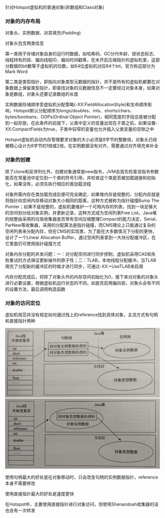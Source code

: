 针对Hotspot虚拟机的普通对象(非数组和Class对象)

### 对象的内存布局

对象头、实例数据、对其填充(Padding)

对象头包含两类信息

第一类用于存储对象自身的运行时数据，如哈希码、GC分代年龄、锁状态标志、线程持有的锁、偏向线程ID、偏向时间戳等，在未开启压缩指针的虚拟机里，这部分数据的bit数等于虚拟机的位数，如64位虚拟机对应64个bit，官方称这部分为Mark Word

第二类是类型指针，即指向对象类型元数据的指针。并不是所有的虚拟机都要在对象数据上保留类型指针，即查找对象的元数据信息不一定要经过对象本身，如果对象是数组，对象头还要记录数组的长度

实例数据存储顺序受虚拟机分配策略(-XX:FieldAllocationStyle)和生命顺序影响，Hotspot默认分配顺序为longs/doubles、ints、shorts/chars、bytes/booleans、OOPs(Ordinal Object Pointer)，相同宽度的字段总是被分配到一起存放，在此条件的前提下，父类中定义的变量出现在子类之前，如果设置-XX:CompactFields为true，子类中较窄的变量也允许插入父类变量的空隙之中

Hotspot虚拟机自动内存管理要求对象的大小必须是8字节的整数倍，对象头已经被精心设计为8字节的1倍或2倍，在实例数据没有对齐，需要通过对齐填充来补全

### 对象的创建

除了clone和反序列化外，创建对象通常是new指令，JVM会首先检查该指令参数能否在常量池中定位到一个类的符号引用，并检查这个类是否被加载链接和初始化，如果没有，必须先执行相应的类加载流程

对象所需内存在类加载完成后便可完全确定，如果堆内存是规整的，分配内存就是将指针向空闲内存移动对象大小相同的距离，这种方式被称为指针碰撞Bump The Pointer；如果不是规整的，虚拟机要维护一个可用内存的列表，找到一块足够大的空间划分给对象实例，并更新记录，这种方式成为空闲列表Free List。Java堆的规整由采用的垃圾收集器是否带有空间压缩整理Compact的能力决定，Serial、ParNew等收集器，采用的分配算法是指针碰撞，而CMS理论上只能通过复杂的空闲列表来分配内存，但在CMS的实现里，为了能在大多数情况下分配的更快，设计了一个Linear Allocation Buffer，通过空闲列表拿到一大块分配缓冲区，在它里面仍可使用指针碰撞方式

对象内存分配的并发问题：一：对分配空间进行同步控制，虚拟机采用CAS和失败重试的方式保证更新操作的原子性；二：TLAB，本地线程分配缓冲，当TLAB用完了分配新的缓冲区的时候才进行同步，可通过-XX:+UseTLAB来启用

内存分配完成后，将除了对象头外的内存空间初始化为0，接下来对对象的对象头进行必要设置，根据虚拟机运行状态的不同，如是否启用偏向锁，对象头会有不同的设置方法，最后调用构造函数

### 对象的访问定位

虚拟机规范并没有规定如何通过栈上的reference找到具体对象，主流方式有句柄和直接指针两种

<img src="../.image/image-20210110164554132.png" alt="image-20210110164554132"  />

<img src="../.image/image-20210110164611039.png" alt="image-20210110164611039"  />

使用句柄最大的好处是在对象移动时，只会改变句柄的实例数据指针，reference本身不需要修改

使用直接指针最大的好处是速度更快

在Hotspot中，主要使用直接指针进行对象访问，但使用Shenandoah收集器的话也会有一次转发